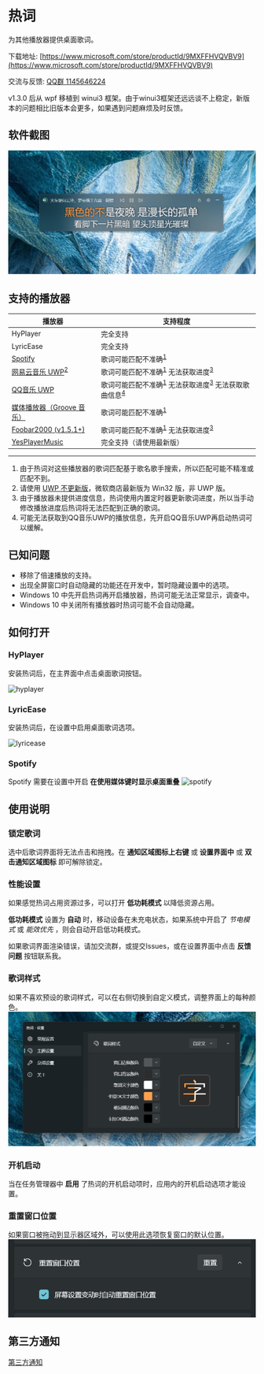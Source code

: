 # 热词

为其他播放器提供桌面歌词。

下载地址: [https://www.microsoft.com/store/productId/9MXFFHVQVBV9](https://www.microsoft.com/store/productId/9MXFFHVQVBV9)

交流与反馈: [QQ群 1145646224](https://jq.qq.com/?_wv=1027&k=K4Ixe2Gw)

v1.3.0 后从 wpf 移植到 winui3 框架。由于winui3框架还远远谈不上稳定，新版本的问题相比旧版本会更多，如果遇到问题麻烦及时反馈。

## 软件截图
![app](assets/app.png)

## 支持的播放器   
|播放器|支持程度|
|---|---|
|HyPlayer|完全支持
|LyricEase|完全支持
|[Spotify](https://www.spotify.com/)|歌词可能匹配不准确<sup><a href="#ref1">1</a></sup>
|[网易云音乐 UWP](https://github.com/JasonWei512/NetEase-Cloud-Music-UWP-Repack)<sup><a href="#ref2">2</a></sup>|歌词可能匹配不准确<sup><a href="#ref1">1</a></sup> 无法获取进度<sup><a href="#ref3">3</a></sup>
|[QQ音乐 UWP](https://www.microsoft.com/store/productId/9WZDNCRFJ1Q1)|歌词可能匹配不准确<sup><a href="#ref1">1</a></sup> 无法获取进度<sup><a href="#ref3">3</a></sup> 无法获取歌曲信息<sup><a href="#ref4">4</a></sup>
|[媒体播放器（Groove 音乐）](https://www.microsoft.com/store/productId/9WZDNCRFJ3PT)|歌词可能匹配不准确<sup><a href="#ref1">1</a>
|[Foobar2000 (v1.5.1+)](https://www.foobar2000.org/)|歌词可能匹配不准确<sup><a href="#ref1">1</a></sup> 无法获取进度<sup><a href="#ref3">3</a></sup>
|[YesPlayerMusic](https://github.com/qier222/YesPlayMusic)|完全支持（请使用最新版）
---

1. <span id="ref1">由于热词对这些播放器的歌词匹配基于歌名歌手搜索，所以匹配可能不精准或匹配不到。</span>
2. <span id="ref2">请使用 [UWP 不更新版](https://github.com/JasonWei512/NetEase-Cloud-Music-UWP-Repack)，微软商店最新版为 Win32 版，非 UWP 版。</span>
3. <span id="ref3">由于播放器未提供进度信息，热词使用内置定时器更新歌词进度，所以当手动修改播放进度后热词将无法匹配到正确的歌词。</span>
4. <span id="ref4">可能无法获取到QQ音乐UWP的播放信息，先开启QQ音乐UWP再启动热词可以缓解。</span>

## 已知问题
* 移除了倍速播放的支持。
* 出现全屏窗口时自动隐藏的功能还在开发中，暂时隐藏设置中的选项。
* Windows 10 中先开启热词再开启播放器，热词可能无法正常显示，调查中。
* Windows 10 中关闭所有播放器时热词可能不会自动隐藏。

## 如何打开

### HyPlayer
安装热词后，在主界面中点击桌面歌词按钮。

![hyplayer](assets/hyplayer.png)

### LyricEase
安装热词后，在设置中启用桌面歌词选项。  

![lyricease](assets/lyricease.png)

### Spotify
Spotify 需要在设置中开启 **在使用媒体键时显示桌面重叠**
![spotify](assets/spotify.png)

## 使用说明

### 锁定歌词

选中后歌词界面将无法点击和拖拽。在 **通知区域图标上右键** 或 **设置界面中** 或 **双击通知区域图标** 即可解除锁定。

### 性能设置

如果感觉热词占用资源过多，可以打开 **低功耗模式** 以降低资源占用。

**低功耗模式** 设置为 **自动** 时，移动设备在未充电状态，如果系统中开启了 *节电模式* 或 *能效优先* ，则会自动开启低功耗模式。

如果歌词界面渲染错误，请加交流群，或提交Issues，或在设置界面中点击 **反馈问题** 按钮联系我。

### 歌词样式

如果不喜欢预设的歌词样式，可以在右侧切换到自定义模式，调整界面上的每种颜色。
![custom-theme](assets/custom-theme.png)

### 开机启动
当在任务管理器中 **启用** 了热词的开机启动项时，应用内的开机启动选项才能设置。

### 重置窗口位置
如果窗口被拖动到显示器区域外，可以使用此选项恢复窗口的默认位置。
![reset-window-location](assets/reset-window-location.png)

## 第三方通知
[第三方通知](HotLyric/HotLyric.Package/ThirdPartyNotices.txt)
